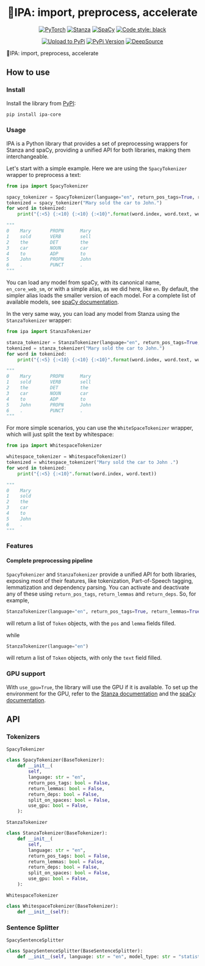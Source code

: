 <div align="center">

# 🍺IPA: import, preprocess, accelerate

[//]: # ([![Open in Visual Studio Code]&#40;https://open.vscode.dev/badges/open-in-vscode.svg&#41;]&#40;https://github.dev/Riccorl/ipa&#41;)
[![PyTorch](https://img.shields.io/badge/PyTorch-orange?logo=pytorch)](https://pytorch.org/)
[![Stanza](https://img.shields.io/badge/1.4-Stanza-5f0a09?logo=stanza)](https://stanfordnlp.github.io/stanza/)
[![SpaCy](https://img.shields.io/badge/3.4.3-SpaCy-1a6f93?logo=spacy)](https://spacy.io/)
[![Code style: black](https://img.shields.io/badge/code%20style-black-000000)](https://github.com/psf/black)

[![Upload to PyPi](https://github.com/Riccorl/ipa-core/actions/workflows/python-publish-pypi.yml/badge.svg)](https://github.com/Riccorl/ip-corea/actions/workflows/python-publish-pypi.yml)
[![PyPi Version](https://img.shields.io/github/v/release/Riccorl/ipa-core)](https://github.com/Riccorl/ipa-core/releases)
[![DeepSource](https://deepsource.io/gh/Riccorl/ipa.svg/?label=active+issues&token=QC6Jty-YdgXjKh9mKZyeqa4I)](https://deepsource.io/gh/Riccorl/ipa/?ref=repository-badge)

</div>

🍺IPA: import, preprocess, accelerate

## How to use

### Install

Install the library from [PyPI](https://pypi.org/project/ipa-core):

```bash
pip install ipa-core
```

### Usage

IPA is a Python library that provides a set of preprocessing wrappers for Stanza and
spaCy, providing a unified API for both libraries, making them interchangeable.

Let's start with a simple example. Here we are using the `SpacyTokenizer` wrapper to preprocess a text: 

```python
from ipa import SpacyTokenizer

spacy_tokenizer = SpacyTokenizer(language="en", return_pos_tags=True, return_lemmas=True)
tokenized = spacy_tokenizer("Mary sold the car to John.")
for word in tokenized:
    print("{:<5} {:<10} {:<10} {:<10}".format(word.index, word.text, word.pos, word.lemma))

"""
0    Mary       PROPN      Mary
1    sold       VERB       sell
2    the        DET        the
3    car        NOUN       car
4    to         ADP        to
5    John       PROPN      John
6    .          PUNCT      .
"""
```

You can load any model from spaCy, with its canonical name, `en_core_web_sm`, or with a simple alias, as 
we did here, like `en`. By default, the simpler alias loads the smaller version of each model. For a complete 
list of available models, see [spaCy documentation](https://spacy.io/usage/models).

In the very same way, you can load any model from Stanza using the `StanzaTokenizer` wrapper:

```python
from ipa import StanzaTokenizer

stanza_tokenizer = StanzaTokenizer(language="en", return_pos_tags=True, return_lemmas=True)
tokenized = stanza_tokenizer("Mary sold the car to John.")
for word in tokenized:
    print("{:<5} {:<10} {:<10} {:<10}".format(word.index, word.text, word.pos, word.lemma))

"""
0    Mary       PROPN      Mary
1    sold       VERB       sell
2    the        DET        the
3    car        NOUN       car
4    to         ADP        to
5    John       PROPN      John
6    .          PUNCT      .
"""
```

For more simple scenarios, you can use the `WhiteSpaceTokenizer` wrapper, which will just split the text 
by whitespace:

```python
from ipa import WhitespaceTokenizer

whitespace_tokenizer = WhitespaceTokenizer()
tokenized = whitespace_tokenizer("Mary sold the car to John .")
for word in tokenized:
    print("{:<5} {:<10}".format(word.index, word.text))

"""
0    Mary
1    sold
2    the
3    car
4    to
5    John
6    .
"""
```

### Features

#### Complete preprocessing pipeline

`SpacyTokenizer` and `StanzaTokenizer` provide a unified API for both libraries, exposing most of their
features, like tokenization, Part-of-Speech tagging, lemmatization and dependency parsing. You can activate 
and deactivate any of these using `return_pos_tags`, `return_lemmas` and `return_deps`. So, for example,

```python
StanzaTokenizer(language="en", return_pos_tags=True, return_lemmas=True)
```

will return a list of `Token` objects, with the `pos` and `lemma` fields filled.

while

```python
StanzaTokenizer(language="en")
```

will return a list of `Token` objects, with only the `text` field filled.

### GPU support

With `use_gpu=True`, the library will use the GPU if it is available. To set up the environment for the GPU, 
refer to the [Stanza documentation](https://stanfordnlp.github.io/stanza/) and the 
[spaCy documentation](https://spacy.io/usage/gpu).

## API

### Tokenizers

`SpacyTokenizer`

```python
class SpacyTokenizer(BaseTokenizer):
    def __init__(
        self,
        language: str = "en",
        return_pos_tags: bool = False,
        return_lemmas: bool = False,
        return_deps: bool = False,
        split_on_spaces: bool = False,
        use_gpu: bool = False,
    ):
```

`StanzaTokenizer`

```python
class StanzaTokenizer(BaseTokenizer):
    def __init__(
        self,
        language: str = "en",
        return_pos_tags: bool = False,
        return_lemmas: bool = False,
        return_deps: bool = False,
        split_on_spaces: bool = False,
        use_gpu: bool = False,
    ):
```

`WhitespaceTokenizer`

```python
class WhitespaceTokenizer(BaseTokenizer):
    def __init__(self):
```

### Sentence Splitter

`SpacySentenceSplitter`

```python
class SpacySentenceSplitter(BaseSentenceSplitter):
    def __init__(self, language: str = "en", model_type: str = "statistical"):
```